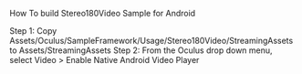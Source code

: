 How To build Stereo180Video Sample for Android

Step 1: Copy Assets/Oculus/SampleFramework/Usage/Stereo180Video/StreamingAssets to Assets/StreamingAssets
Step 2: From the Oculus drop down menu, select Video > Enable Native Android Video Player